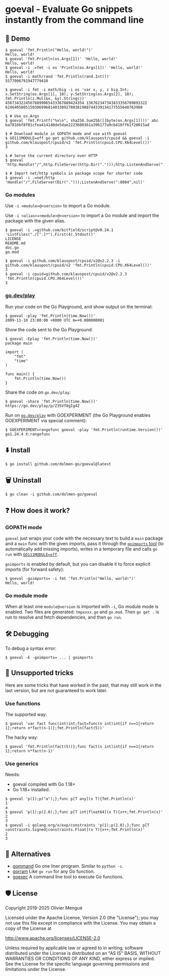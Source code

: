 
# goeval - Evaluate Go snippets instantly from the command line

## 🚀 Demo

```console
$ goeval 'fmt.Println("Hello, world!")'
Hello, world!
$ goeval 'fmt.Println(os.Args[1])' 'Hello, world!'
Hello, world!
$ goeval -i .=fmt -i os 'Println(os.Args[1])' 'Hello, world!'
Hello, world!
$ goeval -i math/rand 'fmt.Println(rand.Int())'
5577006791947779410

$ goeval -i fmt -i math/big -i os 'var x, y, z big.Int; x.SetString(os.Args[1], 10); y.SetString(os.Args[2], 10); fmt.Println(z.Mul(&x, &y).String())' 45673432245678899065433367889424354 136762347343433356789893322
6246405805150306996814033892780381988744339134177555648763988

$ # Use os.Args
$ goeval 'fmt.Printf("%x\n", sha256.Sum256([]byte(os.Args[1])))' abc
ba7816bf8f01cfea414140de5dae2223b00361a396177a9cb410ff61f20015ad

$ # Download module in GOPATH mode and use with goeval
$ GO111MODULE=off go get github.com/klauspost/cpuid && goeval -i github.com/klauspost/cpuid/v2 'fmt.Println(cpuid.CPU.X64Level())'
3

$ # Serve the current directory over HTTP
$ goeval 'http.Handle("/",http.FileServer(http.Dir(".")));http.ListenAndServe(":8084",nil)'

$ # Import net/http symbols in package scope for shorter code
$ goeval -i .=net/http 'Handle("/",FileServer(Dir(".")));ListenAndServe(":8084",nil)'
```

### Go modules

Use `-i <module>@<version>` to import a Go module.

Use `-i <alias>=<module>@<version>` to import a Go module and import the package with the given alias.

```console
$ goeval -i .=github.com/bitfield/script@v0.24.1 'ListFiles("./[^.]*").First(4).Stdout()'
LICENSE
README.md
doc.go
go.mod

$ goeval -i github.com/klauspost/cpuid/v2@v2.2.3 -i github.com/klauspost/cpuid/v2 'fmt.Println(cpuid.CPU.X64Level())'
3
$ goeval -i cpuid=github.com/klauspost/cpuid/v2@v2.2.3 'fmt.Println(cpuid.CPU.X64Level())'
3
```

<!--
```console
$ goeval -i net/http -i _=github.com/mattn/go-sqlite3@latest -i github.com/dolmen-go/sqlar/sqlarfs@v0.2.1 'db,err:=sql.Open("sqlite3","file:"+os.Args[1]+"?mode=ro&immutable=1");if err!=nil{panic(err)};defer db.Close();http.Handle("/",http.FileServerFS(sqlarfs.New(db)));http.ListenAndServe("localhost:8084",nil)' "$(go env GOMODCACHE)"/github.com/dolmen-go/sqlar/sqlarfs@v0.2.1/sqlarfs/testdata/dir.sqlar
```
-->

### [go.dev/play](https://go.dev/play)

Run your code on the Go Playground, and show output on the terminal:

```console
$ goeval -play 'fmt.Println(time.Now())'
2009-11-10 23:00:00 +0000 UTC m=+0.000000001
```

Show the code sent to the Go Playground:

```console
$ goeval -Eplay 'fmt.Println(time.Now())'
package main

import (
	"fmt"
	"time"
)

func main() {
	fmt.Println(time.Now())
}
```

Share the code on `go.dev/play`:
```console
$ goeval -share 'fmt.Println(time.Now())'
https://go.dev/play/p/Z35Vf8gIg4Z
```

Run on [`go.dev/play`](https://go.dev/play) with GOEXPERIMENT (the Go Playground enables GOEXPERIMENT via special comment):
```console
$ GOEXPERIMENT=rangefunc goeval -play 'fmt.Println(runtime.Version())'
go1.24.4 X:rangefunc
```

## ⬇️ Install

```console
$ go install github.com/dolmen-go/goeval@latest
```

## 🗑️ Uninstall

```console
$ go clean -i github.com/dolmen-go/goeval
```

## ❓ How does it work?

### GOPATH mode

`goeval` just wraps your code with the necessary text to build a `main` package and a `main` func with the given imports, pass it through the [`goimports` tool](https://godoc.org/golang.org/x/tools/cmd/goimports) (to automatically add missing imports), writes in a temporary file and calls `go run` with [`GO111MODULE=off`](https://golang.org/ref/mod#mod-commands).

`goimports` is enabled by default, but you can disable it to force explicit imports (for forward safety):

```console
$ goeval -goimports= -i fmt 'fmt.Println("Hello, world!")'
Hello, world!
```

### Go module mode

When at least one `module@version` is imported with `-i`, Go module mode is enabled. Two files are generated: `tmpxxxx.go` and `go.mod`. Then `go get .` is run to resolve and fetch dependencies, and then `go run`.

## 🛠️ Debugging

To debug a syntax error:

```console
$ goeval -E -goimports= ... | goimports
```

## 🧙 Unsupported tricks

Here are some tricks that have worked in the past, that may still work in the last version, but are not guaranteed to work later.

### Use functions

The supported way:

```console
$ goeval 'var fact func(int)int;fact=func(n int)int{if n==1{return 1};return n*fact(n-1)};fmt.Println(fact(5))'
```

The hacky way:

```console
$ goeval 'fmt.Println(fact(5))};func fact(n int)int{if n==1{return 1};return n*fact(n-1)'
```

### Use generics

Needs:
- goeval compiled with Go 1.18+
- Go 1.18+ installed.

```console
$ goeval 'p(1);p("a");};func p[T any](x T){fmt.Println(x)'
1
a
$ goeval 'p(1);p(2.0);};func p[T int|float64](x T){x++;fmt.Println(x)'
2
3
$ goeval -i golang.org/x/exp/constraints 'p(1);p(2.0);};func p[T constraints.Signed|constraints.Float](x T){x++;fmt.Println(x)'
2
3
```

## 🔄 Alternatives

* [gommand](https://github.com/sno6/gommand) Go one liner program. Similar to `python -c`.
* [gorram](https://github.com/natefinch/gorram) Like `go run` for any Go function.
* [goexec](https://github.com/shurcooL/goexec) A command line tool to execute Go functions.

## 🛡️ License

Copyright 2019-2025 Olivier Mengué

Licensed under the Apache License, Version 2.0 (the "License");
you may not use this file except in compliance with the License.
You may obtain a copy of the License at

   http://www.apache.org/licenses/LICENSE-2.0

Unless required by applicable law or agreed to in writing, software
distributed under the License is distributed on an "AS IS" BASIS,
WITHOUT WARRANTIES OR CONDITIONS OF ANY KIND, either express or implied.
See the License for the specific language governing permissions and
limitations under the License.
